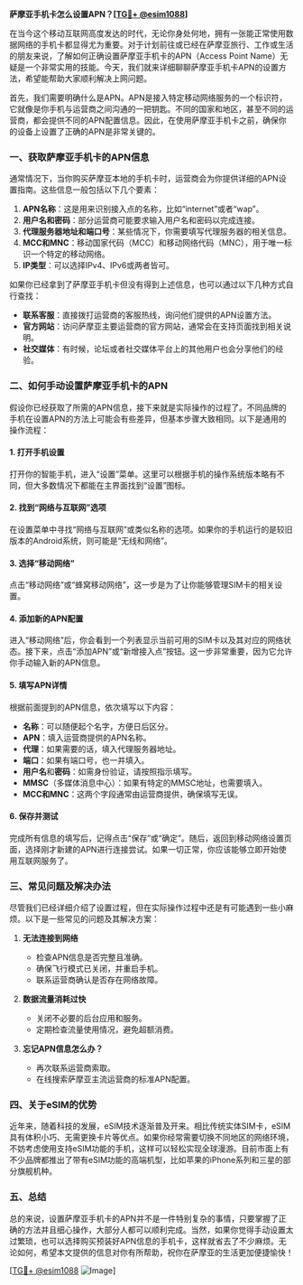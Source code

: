 **萨摩亚手机卡怎么设置APN？[[TG💪+ @esim1088](https://t.me/s/esim1088)]**

在当今这个移动互联网高度发达的时代，无论你身处何地，拥有一张能正常使用数据网络的手机卡都显得尤为重要。对于计划前往或已经在萨摩亚旅行、工作或生活的朋友来说，了解如何正确设置萨摩亚手机卡的APN（Access Point Name）无疑是一个非常实用的技能。今天，我们就来详细聊聊萨摩亚手机卡APN的设置方法，希望能帮助大家顺利解决上网问题。

首先，我们需要明确什么是APN。APN是接入特定移动网络服务的一个标识符，它就像是你手机与运营商之间沟通的一把钥匙。不同的国家和地区，甚至不同的运营商，都会提供不同的APN配置信息。因此，在使用萨摩亚手机卡之前，确保你的设备上设置了正确的APN是非常关键的。

### 一、获取萨摩亚手机卡的APN信息

通常情况下，当你购买萨摩亚本地的手机卡时，运营商会为你提供详细的APN设置指南。这些信息一般包括以下几个要素：

1. **APN名称**：这是用来识别接入点的名称，比如“internet”或者“wap”。
2. **用户名和密码**：部分运营商可能要求输入用户名和密码以完成连接。
3. **代理服务器地址和端口号**：某些情况下，你需要填写代理服务器的相关信息。
4. **MCC和MNC**：移动国家代码（MCC）和移动网络代码（MNC），用于唯一标识一个特定的移动网络。
5. **IP类型**：可以选择IPv4、IPv6或两者皆可。

如果你已经拿到了萨摩亚手机卡但没有得到上述信息，也可以通过以下几种方式自行查找：

- **联系客服**：直接拨打运营商的客服热线，询问他们提供的APN设置方法。
- **官方网站**：访问萨摩亚主要运营商的官方网站，通常会在支持页面找到相关说明。
- **社交媒体**：有时候，论坛或者社交媒体平台上的其他用户也会分享他们的经验。

### 二、如何手动设置萨摩亚手机卡的APN

假设你已经获取了所需的APN信息，接下来就是实际操作的过程了。不同品牌的手机在设置APN的方法上可能会有些差异，但基本步骤大致相同。以下是通用的操作流程：

#### 1. 打开手机设置
打开你的智能手机，进入“设置”菜单。这里可以根据手机的操作系统版本略有不同，但大多数情况下都能在主界面找到“设置”图标。

#### 2. 找到“网络与互联网”选项
在设置菜单中寻找“网络与互联网”或类似名称的选项。如果你的手机运行的是较旧版本的Android系统，则可能是“无线和网络”。

#### 3. 选择“移动网络”
点击“移动网络”或“蜂窝移动网络”，这一步是为了让你能够管理SIM卡的相关设置。

#### 4. 添加新的APN配置
进入“移动网络”后，你会看到一个列表显示当前可用的SIM卡以及其对应的网络状态。接下来，点击“添加APN”或“新增接入点”按钮。这一步非常重要，因为它允许你手动输入新的APN信息。

#### 5. 填写APN详情
根据前面提到的APN信息，依次填写以下内容：
- **名称**：可以随便起个名字，方便日后区分。
- **APN**：填入运营商提供的APN名称。
- **代理**：如果需要的话，填入代理服务器地址。
- **端口**：如果有端口号，也一并填入。
- **用户名**和**密码**：如需身份验证，请按照指示填写。
- **MMSC**（多媒体消息中心）：如果有特定的MMSC地址，也需要填入。
- **MCC和MNC**：这两个字段通常由运营商提供，确保填写无误。

#### 6. 保存并测试
完成所有信息的填写后，记得点击“保存”或“确定”。随后，返回到移动网络设置页面，选择刚才新建的APN进行连接尝试。如果一切正常，你应该能够立即开始使用互联网服务了。

### 三、常见问题及解决办法

尽管我们已经详细介绍了设置过程，但在实际操作过程中还是有可能遇到一些小麻烦。以下是一些常见的问题及其解决方案：

1. **无法连接到网络**
   - 检查APN信息是否完整且准确。
   - 确保飞行模式已关闭，并重启手机。
   - 联系运营商确认是否存在网络故障。

2. **数据流量消耗过快**
   - 关闭不必要的后台应用和服务。
   - 定期检查流量使用情况，避免超额消费。

3. **忘记APN信息怎么办？**
   - 再次联系运营商索取。
   - 在线搜索萨摩亚主流运营商的标准APN配置。

### 四、关于eSIM的优势

近年来，随着科技的发展，eSIM技术逐渐普及开来。相比传统实体SIM卡，eSIM具有体积小巧、无需更换卡片等优点。如果你经常需要切换不同地区的网络环境，不妨考虑使用支持eSIM功能的手机，这样可以轻松实现全球漫游。目前市面上有不少品牌都推出了带有eSIM功能的高端机型，比如苹果的iPhone系列和三星的部分旗舰机种。

### 五、总结

总的来说，设置萨摩亚手机卡的APN并不是一件特别复杂的事情，只要掌握了正确的方法并且细心操作，大部分人都可以顺利完成。当然，如果你觉得手动设置太过繁琐，也可以选择购买预装好APN信息的手机卡，这样就省去了不少麻烦。无论如何，希望本文提供的信息对你有所帮助，祝你在萨摩亚的生活更加便捷愉快！

[[TG💪+ @esim1088](https://t.me/s/esim1088) ![Image](https://i.postimg.cc/4NQfJmqS/Snipaste-2025-05-13-00-14-12.png)]